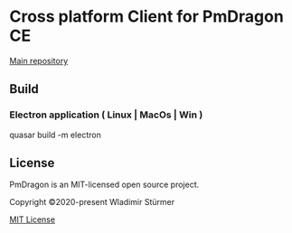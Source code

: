 # Cross platform Client for PmDragon CE
[Main repository](https://github.com/cybersturmer/pmdragon)

## Build
### Electron application ( Linux | MacOs | Win )
quasar build -m electron


## License

PmDragon is an MIT-licensed open source project.

Copyright ©2020-present Wladimir Stürmer

[MIT License](https://en.wikipedia.org/wiki/MIT_License)
